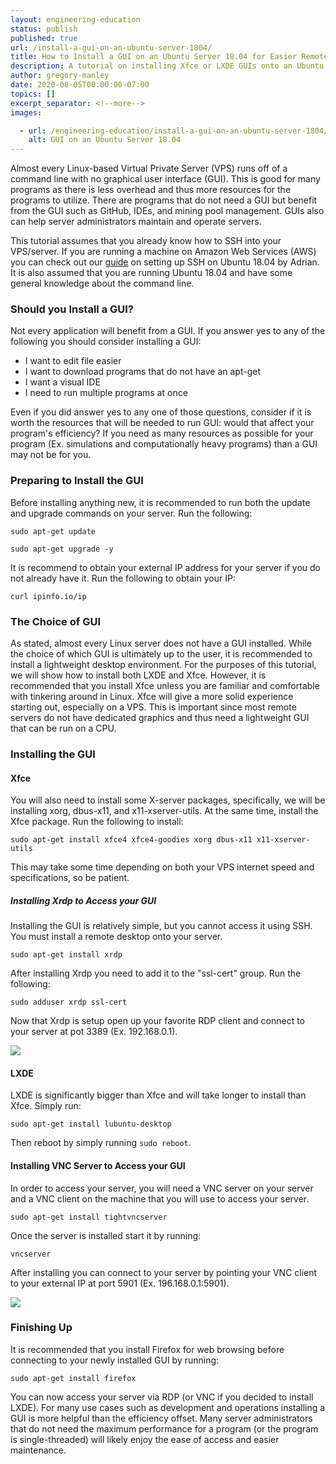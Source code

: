 ```yaml
---
layout: engineering-education
status: publish
published: true
url: /install-a-gui-on-an-ubuntu-server-1804/
title: How to Install a GUI on an Ubuntu Server 18.04 for Easier Remote Management
description: A tutorial on installing Xfce or LXDE GUIs onto an Ubuntu Server 18.04 Installation for Easier Remote Management - Linux-based Virtual Private Server (VPS) runs off of a command line with no graphical user interface (GUI).
author: gregory-manley
date: 2020-08-05T00:00:00-07:00
topics: []
excerpt_separator: <!--more-->
images:

  - url: /engineering-education/install-a-gui-on-an-ubuntu-server-1804/hero.jpg
    alt: GUI on an Ubuntu Server 18.04
---
```

Almost every Linux-based Virtual Private Server (VPS) runs off of a command line with no graphical user interface (GUI). This is good for many programs as there is less overhead and thus more resources for the programs to utilize. There are programs that do not need a GUI but benefit from the GUI such as GitHub, IDEs, and mining pool management. GUIs also can help server administrators maintain and operate servers.
<!--more-->

This tutorial assumes that you already know how to SSH into your VPS/server. If you are running a machine on Amazon Web Services (AWS) you can check out our [guide](https://www.section.io/engineering-education/setup-ssh-ubuntu-vm-aws/) on setting up SSH on Ubuntu 18.04 by Adrian. It is also assumed that you are running Ubuntu 18.04 and have some general knowledge about the command line.

### Should you Install a GUI?
Not every application will benefit from a GUI. If you answer yes to any of the following you should consider installing a GUI:

<ul>
    <li>I want to edit file easier</li>
    <li>I want to download programs that do not have an apt-get</li>
    <li>I want a visual IDE</li>
    <li>I need to run multiple programs at once</li>
</ul>

Even if you did answer yes to any one of those questions, consider if it is worth the resources that will be needed to run GUI: would that affect your program's efficiency? If you need as many resources as possible for your program (Ex. simulations and computationally heavy programs) than a GUI may not be for you.

### Preparing to Install the GUI
Before installing anything new, it is recommended to run both the update and upgrade commands on your server.  Run the following:

`sudo apt-get update`

`sudo apt-get upgrade -y `

It is recommend to obtain your external IP address for your server if you do not already have it. Run the following to obtain your IP:

`curl ipinfo.io/ip`

### The Choice of GUI

As stated, almost every Linux server does not have a GUI installed. While the choice of which GUI is ultimately up to the user, it is recommended to install a lightweight desktop environment. For the purposes of this tutorial, we will show how to install both LXDE and Xfce. However, it is recommended that you install Xfce unless you are familiar and comfortable with tinkering around in Linux. Xfce will give a more solid experience starting out, especially on a VPS. This is important since most remote servers do not have dedicated graphics and thus need a lightweight GUI that can be run on a CPU.

### Installing the GUI

#### Xfce

You will also need to install some X-server packages, specifically, we will be installing xorg, dbus-x11, and x11-xserver-utils. At the same time, install the Xfce package. Run the following to install:

`sudo apt-get install xfce4 xfce4-goodies xorg dbus-x11 x11-xserver-utils`

This may take some time depending on both your VPS internet speed and specifications, so be patient.

##### Installing Xrdp to Access your GUI
Installing the GUI is relatively simple, but you cannot access it using SSH. You must install a remote desktop onto your server.

`sudo apt-get install xrdp`

After installing Xrdp you need to add it to the "ssl-cert" group. Run the following:

`sudo adduser xrdp ssl-cert`

Now that Xrdp is setup open up your favorite RDP client and connect to your server at pot 3389 (Ex. 192.168.0.1).

![](https://newsitech.weebly.com/uploads/2/0/5/4/20542424/screen-shot-2020-07-23-at-3-33-52-pm_orig.png)

#### LXDE
LXDE is significantly bigger than Xfce and will take longer to install than Xfce. Simply run:

`sudo apt-get install lubuntu-desktop`

Then reboot by simply running `sudo reboot`.

#### Installing VNC Server to Access your GUI
In order to access your server, you will need a VNC server on your server and a VNC client on the machine that you will use to access your server.

`sudo apt-get install tightvncserver`

Once the server is installed start it by running:

`vncserver`

After installing you can connect to your server by pointing your VNC client to your external IP at port 5901 (Ex. 196.168.0.1:5901).

![](/engineering-educationhttps://newsitech.weebly.com/uploads/2/0/5/4/20542424/screen-shot-2020-07-23-at-3-33-52-pm_orig.png)

### Finishing Up
It is recommended that you install Firefox for web browsing before connecting to your newly installed GUI by running:

`sudo apt-get install firefox`

You can now access your server via RDP (or VNC if you decided to install LXDE). For many use cases such as development and operations installing a GUI is more helpful than the efficiency offset. Many server administrators that do not need the maximum performance for a program (or the program is single-threaded) will likely enjoy the ease of access and easier maintenance.
